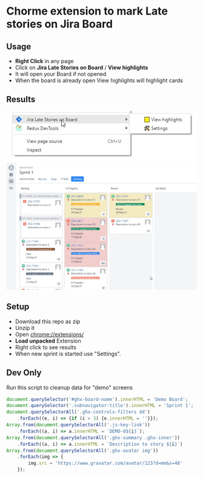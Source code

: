 # Chorme extension to mark **Late** stories on Jira Board

## Usage

- **Right Click** in any page
- Click on **Jira Late Stories on Board** / **View highlights**
- It will open your Board if not opened
- When the board is already open View highlights will highlight cards 

## Results

![Usage](screens/usage.jpg)
![Board](screens/board.jpg)

## Setup

- Download this repo as zip
- Unzip it
- Open [chrome://extensions/](chrome://extensions/)
- **Load unpacked** Extension
- Right click to see results
- When new sprint is started use "Settings".

## Dev Only

Run this script to cleanup data for "demo" screens

```js
document.querySelector('#ghx-board-name').innerHTML = 'Demo Board';
document.querySelector('.subnavigator-title').innerHTML = 'Sprint 1';
document.querySelectorAll('.ghx-controls-filters dd')
    .forEach((e, i) => {if (i > 3) {e.innerHTML = ''}});
Array.from(document.querySelectorAll('.js-key-link'))
    .forEach((a, i) => a.innerHTML = `DEMO-0${i}`);
Array.from(document.querySelectorAll('.ghx-summary .ghx-inner'))
    .forEach((a, i) => a.innerHTML = `Description to story ${i}`)
Array.from(document.querySelectorAll('.ghx-avatar img'))
    .forEach(img => {
        img.src = 'https://www.gravatar.com/avatar/123?d=mm&s=48'
    });
```

